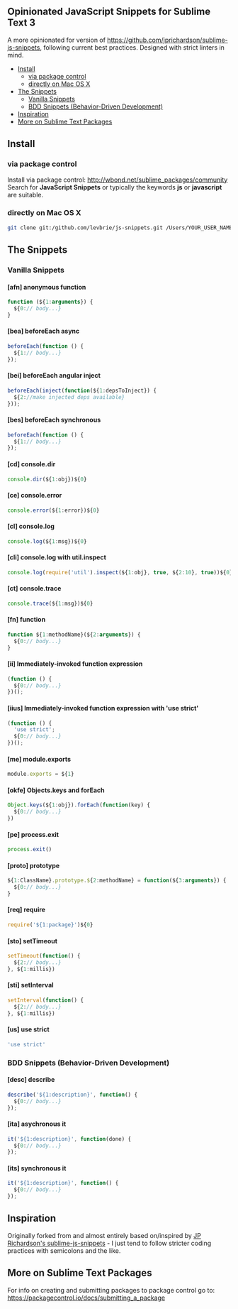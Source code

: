 ## Opinionated JavaScript Snippets for Sublime Text 3

A more opinionated for version of https://github.com/jprichardson/sublime-js-snippets, following current best practices.  Designed with strict linters in mind.

<!-- MarkdownTOC depth=3 -->

- [Install](#install)
  - [via package control](#via-package-control)
  - [directly on Mac OS X](#directly-on-mac-os-x)
- [The Snippets](#the-snippets)
  - [Vanilla Snippets](#vanilla-snippets)
  - [BDD Snippets (Behavior-Driven Development)](#bdd-snippets-behavior-driven-development)
- [Inspiration](#inspiration)
- [More on Sublime Text Packages](#more-on-sublime-text-packages)

<!-- /MarkdownTOC -->


## Install

### via package control
Install via package control: http://wbond.net/sublime_packages/community Search for **JavaScript Snippets** or typically the keywords **js** or **javascript** are suitable.

### directly on Mac OS X

```sh
git clone git:/github.com/levbrie/js-snippets.git /Users/YOUR_USER_NAME/Library/Application\ Support/Sublime\ Text\ 3/Packages/
```

## The Snippets

### Vanilla Snippets

#### [afn] anonymous function

```javascript
function (${1:arguments}) {
  ${0:// body...}
}
```

#### [bea] beforeEach async

```javascript
beforeEach(function () {
  ${1:// body...}
});
```

#### [bei] beforeEach angular inject

```javascript
beforeEach(inject(function(${1:depsToInject}) {
  ${2://make injected deps available}
}));
```

#### [bes] beforeEach synchronous

```javascript
beforeEach(function () {
  ${1:// body...}
});
```


#### [cd] console.dir

```javascript
console.dir(${1:obj})${0}
```


#### [ce] console.error

```javascript
console.error(${1:error})${0}
```


#### [cl] console.log

```javascript
console.log(${1:msg})${0}
```


#### [cli] console.log with util.inspect

```javascript
console.log(require('util').inspect(${1:obj}, true, ${2:10}, true))${0}
```


#### [ct] console.trace

```javascript
console.trace(${1:msg})${0}
```


#### [fn] function

```javascript
function ${1:methodName}(${2:arguments}) {
  ${0:// body...}
}
```

#### [ii] Immediately-invoked function expression

```javascript
(function () {
  ${0:// body...}
})();
```

#### [iius] Immediately-invoked function expression with 'use strict'

```javascript
(function () {
  'use strict';
  ${0:// body...}
})();
```

#### [me] module.exports

```javascript
module.exports = ${1}
```


#### [okfe] Objects.keys and forEach

```js
Object.keys(${1:obj}).forEach(function(key) {
  ${0:// body...}
})
```


#### [pe] process.exit

```javascript
process.exit()
```


#### [proto] prototype

```javascript
${1:ClassName}.prototype.${2:methodName} = function(${3:arguments}) {
  ${0:// body...}
}
```


#### [req] require

```javascript
require('${1:package}')${0}
```


#### [sto] setTimeout

```javascript
setTimeout(function() {
  ${2:// body...}
}, ${1:millis})
```


#### [sti] setInterval

```javascript
setInterval(function() {
  ${2:// body...}
}, ${1:millis})
```


#### [us] use strict

```javascript
'use strict'
```



### BDD Snippets (Behavior-Driven Development)

#### [desc] describe

```javascript
describe('${1:description}', function() {
  ${0:// body...}
});
```


#### [ita] asychronous it

```javascript
it('${1:description}', function(done) {
  ${0:// body...}
});
```


#### [its] synchronous it

```javascript
it('${1:description}', function() {
  ${0:// body...}
});
```



## Inspiration

Originally forked from and almost entirely based on/inspired by [JP Richardson's sublime-js-snippets](https://github.com/jprichardson/sublime-js-snippets) - I just tend to follow stricter coding practices with semicolons and the like.

## More on Sublime Text Packages

For info on creating and submitting packages to package control go to:
https://packagecontrol.io/docs/submitting_a_package

